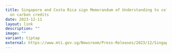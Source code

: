 ```yaml
---
title: Singapore and Costa Rica sign Memorandum of Understanding to collaborate
  on carbon credits
date: 2023-12-11
layout: link
description: ""
image: ""
variant: tiptap
external: https://www.mti.gov.sg/Newsroom/Press-Releases/2023/12/Singapore-and-Costa-Rica-sign-Memorandum-of-Understanding-to-collaborate-on-carbon-credits
---
```

